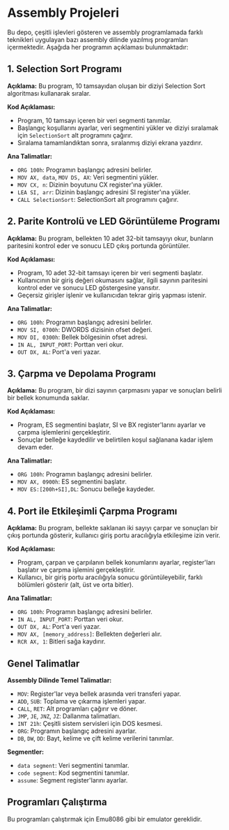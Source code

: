 # Assembly Projeleri

Bu depo, çeşitli işlevleri gösteren ve assembly programlamada farklı teknikleri uygulayan bazı assembly dilinde yazılmış programları içermektedir. Aşağıda her programın açıklaması bulunmaktadır:

## 1. Selection Sort Programı
**Açıklama:**
Bu program, 10 tamsayıdan oluşan bir diziyi Selection Sort algoritması kullanarak sıralar.

**Kod Açıklaması:**
- Program, 10 tamsayı içeren bir veri segmenti tanımlar.
- Başlangıç koşullarını ayarlar, veri segmentini yükler ve diziyi sıralamak için `SelectionSort` alt programını çağırır.
- Sıralama tamamlandıktan sonra, sıralanmış diziyi ekrana yazdırır.

**Ana Talimatlar:**
- `ORG 100h`: Programın başlangıç adresini belirler.
- `MOV AX, data`, `MOV DS, AX`: Veri segmentini yükler.
- `MOV CX, n`: Dizinin boyutunu CX register'ına yükler.
- `LEA SI, arr`: Dizinin başlangıç adresini SI register'ına yükler.
- `CALL SelectionSort`: SelectionSort alt programını çağırır.

## 2. Parite Kontrolü ve LED Görüntüleme Programı
**Açıklama:**
Bu program, bellekten 10 adet 32-bit tamsayıyı okur, bunların paritesini kontrol eder ve sonucu LED çıkış portunda görüntüler.

**Kod Açıklaması:**
- Program, 10 adet 32-bit tamsayı içeren bir veri segmenti başlatır.
- Kullanıcının bir giriş değeri okumasını sağlar, ilgili sayının paritesini kontrol eder ve sonucu LED göstergesine yansıtır.
- Geçersiz girişler işlenir ve kullanıcıdan tekrar giriş yapması istenir.

**Ana Talimatlar:**
- `ORG 100h`: Programın başlangıç adresini belirler.
- `MOV SI, 0700h`: DWORDS dizisinin ofset değeri.
- `MOV DI, 0300h`: Bellek bölgesinin ofset adresi.
- `IN AL, INPUT_PORT`: Porttan veri okur.
- `OUT DX, AL`: Port'a veri yazar.

## 3. Çarpma ve Depolama Programı
**Açıklama:**
Bu program, bir dizi sayının çarpmasını yapar ve sonuçları belirli bir bellek konumunda saklar.

**Kod Açıklaması:**
- Program, ES segmentini başlatır, SI ve BX register'larını ayarlar ve çarpma işlemlerini gerçekleştirir.
- Sonuçlar belleğe kaydedilir ve belirtilen koşul sağlanana kadar işlem devam eder.

**Ana Talimatlar:**
- `ORG 100h`: Programın başlangıç adresini belirler.
- `MOV AX, 0900h`: ES segmentini başlatır.
- `MOV ES:[200h+SI],DL`: Sonucu belleğe kaydeder.

## 4. Port ile Etkileşimli Çarpma Programı
**Açıklama:**
Bu program, bellekte saklanan iki sayıyı çarpar ve sonuçları bir çıkış portunda gösterir, kullanıcı giriş portu aracılığıyla etkileşime izin verir.

**Kod Açıklaması:**
- Program, çarpan ve çarpılanın bellek konumlarını ayarlar, register'ları başlatır ve çarpma işlemini gerçekleştirir.
- Kullanıcı, bir giriş portu aracılığıyla sonucu görüntüleyebilir, farklı bölümleri gösterir (alt, üst ve orta bitler).

**Ana Talimatlar:**
- `ORG 100h`: Programın başlangıç adresini belirler.
- `IN AL, INPUT_PORT`: Porttan veri okur.
- `OUT DX, AL`: Port'a veri yazar.
- `MOV AX, [memory_address]`: Bellekten değerleri alır.
- `RCR AX, 1`: Bitleri sağa kaydırır.

## Genel Talimatlar
**Assembly Dilinde Temel Talimatlar:**
- `MOV`: Register'lar veya bellek arasında veri transferi yapar.
- `ADD`, `SUB`: Toplama ve çıkarma işlemleri yapar.
- `CALL`, `RET`: Alt programları çağırır ve döner.
- `JMP`, `JE`, `JNZ`, `JZ`: Dallanma talimatları.
- `INT 21h`: Çeşitli sistem servisleri için DOS kesmesi.
- `ORG`: Programın başlangıç adresini ayarlar.
- `DB`, `DW`, `DD`: Bayt, kelime ve çift kelime verilerini tanımlar.

**Segmentler:**
- `data segment`: Veri segmentini tanımlar.
- `code segment`: Kod segmentini tanımlar.
- `assume`: Segment register'larını ayarlar.

## Programları Çalıştırma
Bu programları çalıştırmak için Emu8086 gibi bir emulator gereklidir. 
